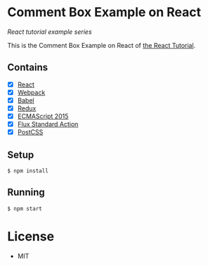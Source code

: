 # Comment Box Example on React

*React tutorial example series*

This is the Comment Box Example on React of [the React Tutorial](http://facebook.github.io/react/docs/tutorial.html).

## Contains

- [x] [React](https://facebook.github.io/react)
- [x] [Webpack](https://webpack.github.io)
- [x] [Babel](https://babeljs.io)
- [x] [Redux](http://redux.js.org)
- [x] [ECMAScript 2015](http://www.ecma-international.org/ecma-262/6.0/index.html)
- [x] [Flux Standard Action](https://github.com/acdlite/flux-standard-action)
- [x] [PostCSS](http://postcss.org)

## Setup

```
$ npm install
```

## Running

```
$ npm start
```

# License

* MIT
